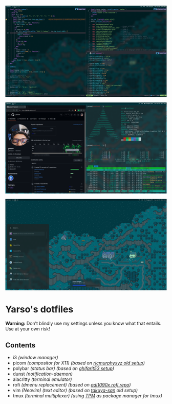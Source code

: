 ![code-editor](./images/vim.png)

![window-manager](./images/i3.jpg)

![app-launcher_and_notifications](./images/rofi_and_dunst.png)

# Yarso's dotfiles

**Warning:** Don’t blindly use my settings unless you know what that entails. Use at your own risk!

## Contents

- i3 _(window manager)_
- picom _(compositor for X11) (based on [ricmurphyxyz old setup](https://github.com/ericmurphyxyz/dotfiles/blob/xorg/.config/picom/picom.conf))_
- polybar _(status bar) (based on [ghifarit53 setup](https://gist.github.com/ghifarit53/29125cd6099eaea2eb1a1311a4ea2df8))_
- dunst _(notification-daemon)_
- alacritty _(terminal emulator)_
- rofi _(dmenu replacement) (based on [adi1090x rofi repo](https://github.com/adi1090x/rofi))_
- vim _(Neovim) (text editor) (based on [takuya-san](https://github.com/craftzdog) old setup)_
- tmux _(terminal multiplexer) (using [TPM](https://github.com/tmux-plugins/tpm) as package manager for tmux)_
